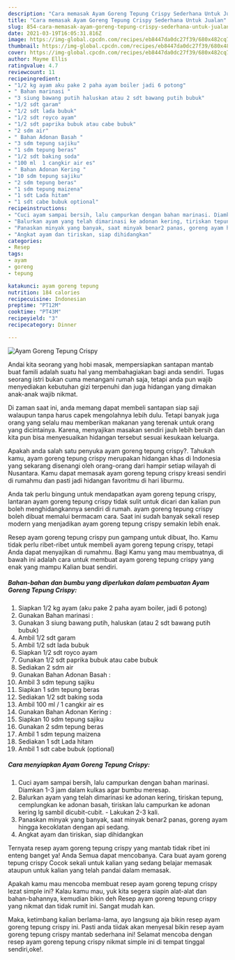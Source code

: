 ```yaml
---
description: "Cara memasak Ayam Goreng Tepung Crispy Sederhana Untuk Jualan"
title: "Cara memasak Ayam Goreng Tepung Crispy Sederhana Untuk Jualan"
slug: 854-cara-memasak-ayam-goreng-tepung-crispy-sederhana-untuk-jualan
date: 2021-03-19T16:05:31.816Z
image: https://img-global.cpcdn.com/recipes/eb8447da0dc27f39/680x482cq70/ayam-goreng-tepung-crispy-foto-resep-utama.jpg
thumbnail: https://img-global.cpcdn.com/recipes/eb8447da0dc27f39/680x482cq70/ayam-goreng-tepung-crispy-foto-resep-utama.jpg
cover: https://img-global.cpcdn.com/recipes/eb8447da0dc27f39/680x482cq70/ayam-goreng-tepung-crispy-foto-resep-utama.jpg
author: Mayme Ellis
ratingvalue: 4.7
reviewcount: 11
recipeingredient:
- "1/2 kg ayam aku pake 2 paha ayam boiler jadi 6 potong"
- " Bahan marinasi "
- "3 siung bawang putih haluskan atau 2 sdt bawang putih bubuk"
- "1/2 sdt garam"
- "1/2 sdt lada bubuk"
- "1/2 sdt royco ayam"
- "1/2 sdt paprika bubuk atau cabe bubuk"
- "2 sdm air"
- " Bahan Adonan Basah "
- "3 sdm tepung sajiku"
- "1 sdm tepung beras"
- "1/2 sdt baking soda"
- "100 ml  1 cangkir air es"
- " Bahan Adonan Kering "
- "10 sdm tepung sajiku"
- "2 sdm tepung beras"
- "1 sdm tepung maizena"
- "1 sdt Lada hitam"
- "1 sdt cabe bubuk optional"
recipeinstructions:
- "Cuci ayam sampai bersih, lalu campurkan dengan bahan marinasi. Diamkan 1-3 jam dalam kulkas agar bumbu meresap."
- "Balurkan ayam yang telah dimarinasi ke adonan kering, tiriskan tepung, cemplungkan ke adonan basah, tiriskan lalu campurkan ke adonan kering lg sambil dicubit-cubit. Lakukan 2-3 kali."
- "Panaskan minyak yang banyak, saat minyak benar2 panas, goreng ayam hingga kecoklatan dengan api sedang."
- "Angkat ayam dan tiriskan, siap dihidangkan"
categories:
- Resep
tags:
- ayam
- goreng
- tepung

katakunci: ayam goreng tepung 
nutrition: 184 calories
recipecuisine: Indonesian
preptime: "PT12M"
cooktime: "PT43M"
recipeyield: "3"
recipecategory: Dinner

---
```



![Ayam Goreng Tepung Crispy](https://img-global.cpcdn.com/recipes/eb8447da0dc27f39/680x482cq70/ayam-goreng-tepung-crispy-foto-resep-utama.jpg)

Andai kita seorang yang hobi masak, mempersiapkan santapan mantab buat famili adalah suatu hal yang membahagiakan bagi anda sendiri. Tugas seorang istri bukan cuma menangani rumah saja, tetapi anda pun wajib menyediakan kebutuhan gizi terpenuhi dan juga hidangan yang dimakan anak-anak wajib nikmat.

Di zaman  saat ini, anda memang dapat membeli santapan siap saji walaupun tanpa harus capek mengolahnya lebih dulu. Tetapi banyak juga orang yang selalu mau memberikan makanan yang terenak untuk orang yang dicintainya. Karena, menyajikan masakan sendiri jauh lebih bersih dan kita pun bisa menyesuaikan hidangan tersebut sesuai kesukaan keluarga. 



Apakah anda salah satu penyuka ayam goreng tepung crispy?. Tahukah kamu, ayam goreng tepung crispy merupakan hidangan khas di Indonesia yang sekarang disenangi oleh orang-orang dari hampir setiap wilayah di Nusantara. Kamu dapat memasak ayam goreng tepung crispy kreasi sendiri di rumahmu dan pasti jadi hidangan favoritmu di hari liburmu.

Anda tak perlu bingung untuk mendapatkan ayam goreng tepung crispy, lantaran ayam goreng tepung crispy tidak sulit untuk dicari dan kalian pun boleh menghidangkannya sendiri di rumah. ayam goreng tepung crispy boleh dibuat memalui bermacam cara. Saat ini sudah banyak sekali resep modern yang menjadikan ayam goreng tepung crispy semakin lebih enak.

Resep ayam goreng tepung crispy pun gampang untuk dibuat, lho. Kamu tidak perlu ribet-ribet untuk membeli ayam goreng tepung crispy, tetapi Anda dapat menyajikan di rumahmu. Bagi Kamu yang mau membuatnya, di bawah ini adalah cara untuk membuat ayam goreng tepung crispy yang enak yang mampu Kalian buat sendiri.

<!--inarticleads1-->

##### Bahan-bahan dan bumbu yang diperlukan dalam pembuatan Ayam Goreng Tepung Crispy:

1. Siapkan 1/2 kg ayam (aku pake 2 paha ayam boiler, jadi 6 potong)
1. Gunakan  Bahan marinasi :
1. Gunakan 3 siung bawang putih, haluskan (atau 2 sdt bawang putih bubuk)
1. Ambil 1/2 sdt garam
1. Ambil 1/2 sdt lada bubuk
1. Siapkan 1/2 sdt royco ayam
1. Gunakan 1/2 sdt paprika bubuk atau cabe bubuk
1. Sediakan 2 sdm air
1. Gunakan  Bahan Adonan Basah :
1. Ambil 3 sdm tepung sajiku
1. Siapkan 1 sdm tepung beras
1. Sediakan 1/2 sdt baking soda
1. Ambil 100 ml / 1 cangkir air es
1. Gunakan  Bahan Adonan Kering :
1. Siapkan 10 sdm tepung sajiku
1. Gunakan 2 sdm tepung beras
1. Ambil 1 sdm tepung maizena
1. Sediakan 1 sdt Lada hitam
1. Ambil 1 sdt cabe bubuk (optional)




<!--inarticleads2-->

##### Cara menyiapkan Ayam Goreng Tepung Crispy:

1. Cuci ayam sampai bersih, lalu campurkan dengan bahan marinasi. Diamkan 1-3 jam dalam kulkas agar bumbu meresap.
1. Balurkan ayam yang telah dimarinasi ke adonan kering, tiriskan tepung, cemplungkan ke adonan basah, tiriskan lalu campurkan ke adonan kering lg sambil dicubit-cubit. - Lakukan 2-3 kali.
1. Panaskan minyak yang banyak, saat minyak benar2 panas, goreng ayam hingga kecoklatan dengan api sedang.
1. Angkat ayam dan tiriskan, siap dihidangkan




Ternyata resep ayam goreng tepung crispy yang mantab tidak ribet ini enteng banget ya! Anda Semua dapat mencobanya. Cara buat ayam goreng tepung crispy Cocok sekali untuk kalian yang sedang belajar memasak ataupun untuk kalian yang telah pandai dalam memasak.

Apakah kamu mau mencoba membuat resep ayam goreng tepung crispy lezat simple ini? Kalau kamu mau, yuk kita segera siapin alat-alat dan bahan-bahannya, kemudian bikin deh Resep ayam goreng tepung crispy yang nikmat dan tidak rumit ini. Sangat mudah kan. 

Maka, ketimbang kalian berlama-lama, ayo langsung aja bikin resep ayam goreng tepung crispy ini. Pasti anda tiidak akan menyesal bikin resep ayam goreng tepung crispy mantab sederhana ini! Selamat mencoba dengan resep ayam goreng tepung crispy nikmat simple ini di tempat tinggal sendiri,oke!.

